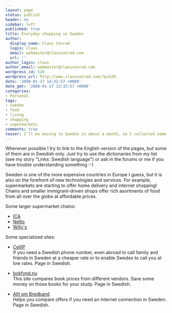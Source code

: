 ```yaml
---
layout: page
status: publish
header: no
sidebar: left
published: true
title: Everyday shopping in Sweden
author:
  display_name: Claus Conrad
  login: claus
  email: webmaster@clausconrad.com
  url: ''
author_login: claus
author_email: webmaster@clausconrad.com
wordpress_id: 528
wordpress_url: http://www.clausconrad.com/?p=528
date: '2008-01-17 14:32:57 +0000'
date_gmt: '2008-01-17 13:32:57 +0000'
categories:
- Personal
tags:
- sweden
- food
- living
- shopping
- supermarkets
comments: true
teaser: I’ll be moving to Sweden in about a month, so I collected some links which I’d like to share here. I hope there is something of interest to you, whether you are thinking of moving to Sweden or just need some help for your holiday!
---
```

Whenever possible I try to link to the English version of the pages, but some of them are in Swedish only. Just try to use the dictionaries from my list (see my story "Links: Swedish language") or ask in the forums or me if you have trouble understanding something :-)

Sweden is one of the more expensive countries in Europe I guess, but it is also on the forefront of new technologies and services. For example, supermarkets are starting to offer home delivery and internet shopping! Chains and smaller immigrant-driven shops offer rich asortments of food from all over the globe at affordable prices.

Some larger supermarket chains:  

*   [ICA](http://www.ica.se/FrontServlet?s=in_english&state=start)
*   [Netto](http://www.netto.se/internet/nettos/menu/main.nsf?Open)
*   [Willy's](http://www.willys.se/)

Some specialized sites:

*   [CellIP](http://www.mysecretary.net/sv/index.html)  
    If you need a Swedish phone number, even abroad to call family and friends in Sweden at a cheaper rate or to enable Swedes to call you at low rates. Page in Swedish.

*   [bokfynd.nu](http://www.bokfynd.nu/)  
    This site compares book prices from different vendors. Save some money on those books for your study. Page in Swedish.

*   [Allt om Bredband](http://www.alltombredband.se/)  
    Helps you compare offers if you need an internet connection in Sweden. Page in Swedish.
